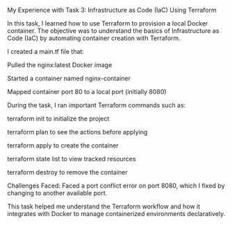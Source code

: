 My Experience with Task 3: 
Infrastructure as Code (IaC) Using Terraform

In this task, I learned how to use Terraform to provision a local Docker container. The objective was to understand the basics of Infrastructure as Code (IaC) by automating container creation with Terraform.

I created a main.tf file that:

Pulled the nginx:latest Docker image

Started a container named nginx-container

Mapped container port 80 to a local port (initially 8080)

During the task, I ran important Terraform commands such as:

terraform init to initialize the project

terraform plan to see the actions before applying

terraform apply to create the container

terraform state list to view tracked resources

terraform destroy to remove the container

Challenges Faced:
Faced a port conflict error on port 8080, which I fixed by changing to another available port.

This task helped me understand the Terraform workflow and how it integrates with Docker to manage containerized environments declaratively.

